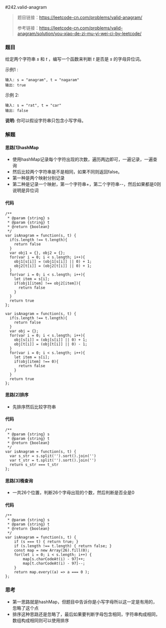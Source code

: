 #242.valid-anagram

> 题目链接：https://leetcode-cn.com/problems/valid-anagram/
>
> 参考链接：https://leetcode-cn.com/problems/valid-anagram/solution/you-xiao-de-zi-mu-yi-wei-ci-by-leetcode/



### 题目

给定两个字符串 *s* 和 *t* ，编写一个函数来判断 *t* 是否是 *s* 的字母异位词。

示例1 :

```
输入: s = "anagram", t = "nagaram"
输出: true
```


示例 2:

```
输入: s = "rat", t = "car"
输出: false
```

**说明:**
你可以假设字符串只包含小写字母。



### 解题

#### 思路[1]hashMap

* 使用hashMap记录每个字符出现的次数，遍历两边即可，一遍记录，一遍查询
* 然后比较两个字符串是不是相同，如果不同则返回false。
* 第一种是两个映射分别记录
* 第二种是记录一个映射，第一个字符串+，第二个字符串--，然后如果都是0则说明是异位词

#### 代码

```
/**
 * @param {string} s
 * @param {string} t
 * @return {boolean}
 */
var isAnagram = function(s, t) {
  if(s.length !== t.length){
    return false
  }
  var obj1 = {}, obj2 = {};
  for(var i = 0; i < s.length; i++){
    obj1[s[i]] = (obj1[s[i]] || 0) + 1;
    obj2[t[i]] = (obj2[t[i]] || 0) + 1;
  }
  for(var i = 0; i < s.length; i++){
    let item = s[i];
    if(obj1[item] !== obj2[item]){
      return false
    }
  }
  return true
};

var isAnagram = function(s, t) {
  if(s.length !== t.length){
    return false
  }
  var obj = {};
  for(var i = 0; i < s.length; i++){
    obj[s[i]] = (obj[s[i]] || 0) + 1;
    obj[t[i]] = (obj[t[i]] || 0) - 1;
  }
  for(var i = 0; i < s.length; i++){
    let item = s[i];
    if(obj[item] !== 0){
      return false
    }
  }
  return true
};
```

#### 思路[2]排序

* 先排序然后比较字符串

#### 代码

```
/**
 * @param {string} s
 * @param {string} t
 * @return {boolean}
 */
var isAnagram = function(s, t) {
  var s_str = s.split('').sort().join('')
  var t_str = t.split('').sort().join('')
  return s_str === t_str
};
```

#### 思路[3]桶查询

* 一共26个位置，判断26个字母出现的个数，然后判断是否全是0

#### 代码

```
/**
 * @param {string} s
 * @param {string} t
 * @return {boolean}
 */
var isAnagram = function(s, t) {
    if (s === t) { return true; }
    if (s.length !== t.length) { return false; }
    const map = new Array(26).fill(0);
    for(let i = 0; i < s.length; i++) {
        map[s.charCodeAt(i) - 97]++;
        map[t.charCodeAt(i) - 97]--;
    }
    return map.every((a) => a === 0 );
};
```



### 思考

* 第一思路就是hashMap，但题目中告诉你是小写字母所以这一定是有用的，忽略了这个点
* 排序这种思路还是忽略了，最后如果要判断字母包含相同，字符串构成相同，数组构成相同则可以使用排序